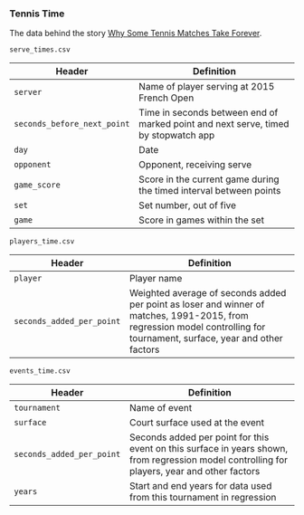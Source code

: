 ### Tennis Time

The data behind the story [Why Some Tennis Matches Take Forever](http://fivethirtyeight.com/features/why-some-tennis-matches-take-forever).

`serve_times.csv`

Header | Definition
--- | ---
`server` | Name of player serving at 2015 French Open
`seconds_before_next_point` | Time in seconds between end of marked point and next serve, timed by stopwatch app
`day` | Date
`opponent` | Opponent, receiving serve
`game_score` | Score in the current game during the timed interval between points
`set` | Set number, out of five
`game` | Score in games within the set

`players_time.csv`

Header | Definition
--- | ---
`player` | Player name
`seconds_added_per_point` | Weighted average of seconds added per point as loser and winner of matches, 1991-2015, from regression model controlling for tournament, surface, year and other factors

`events_time.csv`

Header | Definition
--- | ---
`tournament` | Name of event
`surface` | Court surface used at the event
`seconds_added_per_point` | Seconds added per point for this event on this surface in years shown, from regression model controlling for players, year and other factors
`years` | Start and end years for data used from this tournament in regression
